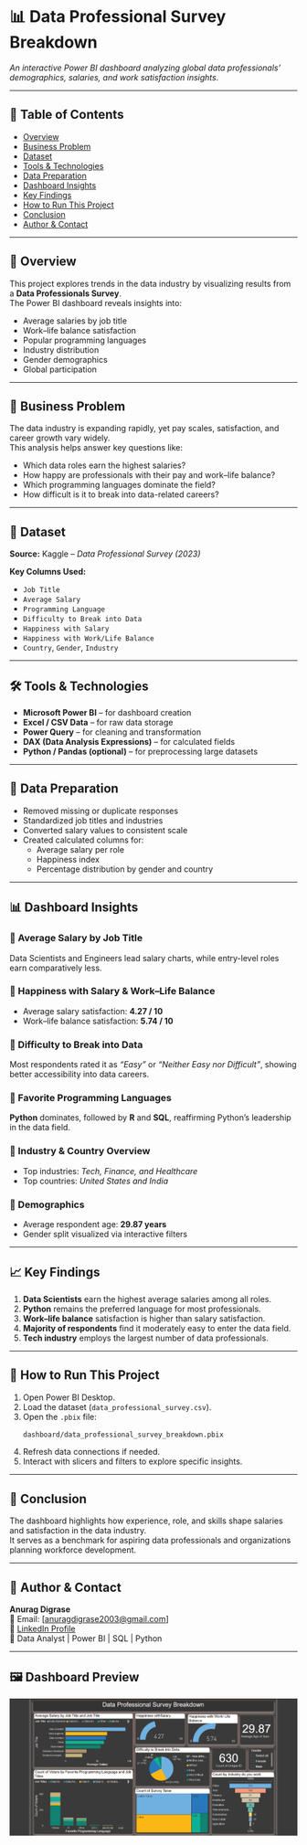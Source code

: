 # 📊 Data Professional Survey Breakdown

_An interactive Power BI dashboard analyzing global data professionals’ demographics, salaries, and work satisfaction insights._

---

## 📌 Table of Contents
- [Overview](#overview)
- [Business Problem](#business-problem)
- [Dataset](#dataset)
- [Tools & Technologies](#tools--technologies)
- [Data Preparation](#data-preparation)
- [Dashboard Insights](#dashboard-insights)
- [Key Findings](#key-findings)
- [How to Run This Project](#how-to-run-this-project)
- [Conclusion](#conclusion)
- [Author & Contact](#author--contact)

---

## 🧩 Overview

This project explores trends in the data industry by visualizing results from a **Data Professionals Survey**.  
The Power BI dashboard reveals insights into:
- Average salaries by job title  
- Work–life balance satisfaction  
- Popular programming languages  
- Industry distribution  
- Gender demographics  
- Global participation  

---

## 🎯 Business Problem

The data industry is expanding rapidly, yet pay scales, satisfaction, and career growth vary widely.  
This analysis helps answer key questions like:
- Which data roles earn the highest salaries?  
- How happy are professionals with their pay and work–life balance?  
- Which programming languages dominate the field?  
- How difficult is it to break into data-related careers?  

---

## 📁 Dataset

**Source:** Kaggle – *Data Professional Survey (2023)*  

**Key Columns Used:**
- `Job Title`
- `Average Salary`
- `Programming Language`
- `Difficulty to Break into Data`
- `Happiness with Salary`
- `Happiness with Work/Life Balance`
- `Country`, `Gender`, `Industry`

---

## 🛠️ Tools & Technologies

- **Microsoft Power BI** – for dashboard creation  
- **Excel / CSV Data** – for raw data storage  
- **Power Query** – for cleaning and transformation  
- **DAX (Data Analysis Expressions)** – for calculated fields  
- **Python / Pandas (optional)** – for preprocessing large datasets  

---

## 🧹 Data Preparation

- Removed missing or duplicate responses  
- Standardized job titles and industries  
- Converted salary values to consistent scale  
- Created calculated columns for:
  - Average salary per role  
  - Happiness index  
  - Percentage distribution by gender and country  

---

## 📊 Dashboard Insights

### 🔹 Average Salary by Job Title
Data Scientists and Engineers lead salary charts, while entry-level roles earn comparatively less.

### 🔹 Happiness with Salary & Work–Life Balance
- Average salary satisfaction: **4.27 / 10**  
- Work–life balance satisfaction: **5.74 / 10**  

### 🔹 Difficulty to Break into Data
Most respondents rated it as *“Easy”* or *“Neither Easy nor Difficult”*, showing better accessibility into data careers.

### 🔹 Favorite Programming Languages
**Python** dominates, followed by **R** and **SQL**, reaffirming Python’s leadership in the data field.

### 🔹 Industry & Country Overview
- Top industries: *Tech, Finance, and Healthcare*  
- Top countries: *United States and India*  

### 🔹 Demographics
- Average respondent age: **29.87 years**  
- Gender split visualized via interactive filters  

---

## 📈 Key Findings

1. **Data Scientists** earn the highest average salaries among all roles.  
2. **Python** remains the preferred language for most professionals.  
3. **Work–life balance** satisfaction is higher than salary satisfaction.  
4. **Majority of respondents** find it moderately easy to enter the data field.  
5. **Tech industry** employs the largest number of data professionals.  

---

## 🚀 How to Run This Project

1. Open Power BI Desktop.  
2. Load the dataset (`data_professional_survey.csv`).  
3. Open the `.pbix` file:
   ```bash
   dashboard/data_professional_survey_breakdown.pbix
   ```
4. Refresh data connections if needed.  
5. Interact with slicers and filters to explore specific insights.  

---

## 🧭 Conclusion

The dashboard highlights how experience, role, and skills shape salaries and satisfaction in the data industry.  
It serves as a benchmark for aspiring data professionals and organizations planning workforce development.  

---

## 👤 Author & Contact

**Anurag Digrase**  
📧 Email: [anuragdigrase2003@gmail.com]  
🔗 [LinkedIn Profile](https://www.linkedin.com/in/anurag-digrase-799348243/)  
💼 Data Analyst | Power BI | SQL | Python

---

## 🖼️ Dashboard Preview

![Data Professional Survey Breakdown Dashboard](Data%20Professional%20Survey%20Breakdown.png)
